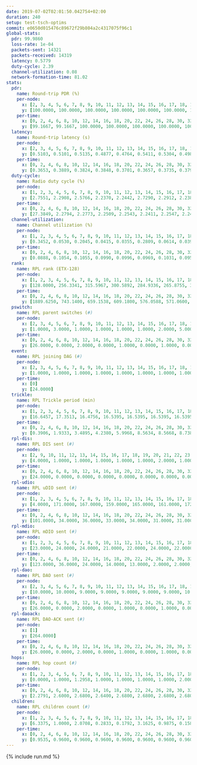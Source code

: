 ```yaml
---
date: 2019-07-02T02:01:50.042754+02:00
duration: 240
setup: test-tsch-optims
commit: e0650d015476c89672f29b804a2c4317075f96c1
global-stats:
  pdr: 99.9860
  loss-rate: 1e-04
  packets-sent: 14321
  packets-received: 14319
  latency: 0.5779
  duty-cycle: 2.39
  channel-utilization: 0.08
  network-formation-time: 81.02
stats:
  pdr:
    name: Round-trip PDR (%)
    per-node:
      x: [2, 3, 4, 5, 6, 7, 8, 9, 10, 11, 12, 13, 14, 15, 16, 17, 18, 19, 20, 21, 22, 23, 24, 25]
      y: [100.0000, 100.0000, 100.0000, 100.0000, 100.0000, 100.0000, 100.0000, 100.0000, 100.0000, 100.0000, 100.0000, 100.0000, 100.0000, 100.0000, 100.0000, 100.0000, 99.8483, 100.0000, 100.0000, 100.0000, 100.0000, 100.0000, 100.0000, 99.8233]
    per-time:
      x: [0, 2, 4, 6, 8, 10, 12, 14, 16, 18, 20, 22, 24, 26, 28, 30, 32, 34, 36, 38, 40, 42, 44, 46, 48, 50, 52, 54, 56, 58, 60, 62, 64, 66, 68, 70, 72, 74, 76, 78, 80, 82, 84, 86, 88, 90, 92, 94, 96, 98, 100, 102, 104, 106, 108, 110, 112, 114, 116, 118, 120, 122, 124, 126, 128, 130, 132, 134, 136, 138, 140, 142, 144, 146, 148, 150, 152, 154, 156, 158, 160, 162, 164, 166, 168, 170, 172, 174, 176, 178, 180, 182, 184, 186, 188, 190, 192, 194, 196, 198, 200, 202, 204, 206, 208, 210, 212, 214, 216, 218, 220, 222, 224, 226, 228, 230, 232, 234, 236, 238, 240]
      y: [99.1667, 99.1667, 100.0000, 100.0000, 100.0000, 100.0000, 100.0000, 100.0000, 100.0000, 100.0000, 100.0000, 100.0000, 100.0000, 100.0000, 100.0000, 100.0000, 100.0000, 100.0000, 100.0000, 100.0000, 100.0000, 100.0000, 100.0000, 100.0000, 100.0000, 100.0000, 100.0000, 100.0000, 100.0000, 100.0000, 100.0000, 100.0000, 100.0000, 100.0000, 100.0000, 100.0000, 100.0000, 100.0000, 100.0000, 100.0000, 100.0000, 100.0000, 100.0000, 100.0000, 100.0000, 100.0000, 100.0000, 100.0000, 100.0000, 100.0000, 100.0000, 100.0000, 100.0000, 100.0000, 100.0000, 100.0000, 100.0000, 100.0000, 100.0000, 100.0000, 100.0000, 100.0000, 100.0000, 100.0000, 100.0000, 100.0000, 100.0000, 100.0000, 100.0000, 100.0000, 100.0000, 100.0000, 100.0000, 100.0000, 100.0000, 100.0000, 100.0000, 100.0000, 100.0000, 100.0000, 100.0000, 100.0000, 100.0000, 100.0000, 100.0000, 100.0000, 100.0000, 100.0000, 100.0000, 100.0000, 100.0000, 100.0000, 100.0000, 100.0000, 100.0000, 100.0000, 100.0000, 100.0000, 100.0000, 100.0000, 100.0000, 100.0000, 100.0000, 100.0000, 100.0000, 100.0000, 100.0000, 100.0000, 100.0000, 100.0000, 100.0000, 100.0000, 100.0000, 100.0000, 100.0000, 100.0000, 100.0000, 100.0000, 100.0000, 100.0000, null]
  latency:
    name: Round-trip latency (s)
    per-node:
      x: [2, 3, 4, 5, 6, 7, 8, 9, 10, 11, 12, 13, 14, 15, 16, 17, 18, 19, 20, 21, 22, 23, 24, 25]
      y: [0.5103, 0.5101, 0.5135, 0.4877, 0.4764, 0.5411, 0.5304, 0.4987, 0.4856, 0.5431, 0.5484, 0.5114, 0.6383, 0.5983, 0.5751, 0.5882, 0.5936, 0.7067, 0.5570, 0.6132, 0.6420, 0.7275, 0.7613, 0.7264]
    per-time:
      x: [0, 2, 4, 6, 8, 10, 12, 14, 16, 18, 20, 22, 24, 26, 28, 30, 32, 34, 36, 38, 40, 42, 44, 46, 48, 50, 52, 54, 56, 58, 60, 62, 64, 66, 68, 70, 72, 74, 76, 78, 80, 82, 84, 86, 88, 90, 92, 94, 96, 98, 100, 102, 104, 106, 108, 110, 112, 114, 116, 118, 120, 122, 124, 126, 128, 130, 132, 134, 136, 138, 140, 142, 144, 146, 148, 150, 152, 154, 156, 158, 160, 162, 164, 166, 168, 170, 172, 174, 176, 178, 180, 182, 184, 186, 188, 190, 192, 194, 196, 198, 200, 202, 204, 206, 208, 210, 212, 214, 216, 218, 220, 222, 224, 226, 228, 230, 232, 234, 236, 238, 240]
      y: [0.3653, 0.3889, 0.3824, 0.3848, 0.3701, 0.3657, 0.3735, 0.3798, 0.3277, 0.3356, 0.3504, 0.3519, 0.3375, 0.3551, 0.3612, 0.3286, 0.3647, 0.3189, 0.3333, 0.3291, 0.3354, 0.3177, 0.3271, 0.3426, 0.3306, 0.3303, 0.3097, 0.3317, 0.3366, 0.3268, 0.3397, 0.2976, 0.3336, 0.3355, 0.3385, 0.3073, 0.3217, 0.3014, 0.3213, 0.3324, 0.3187, 0.3238, 0.3338, 0.3341, 0.3088, 0.2973, 0.2813, 0.2976, 0.3051, 0.3628, 0.3344, 0.3096, 0.3050, 0.3219, 0.2817, 0.3544, 0.2882, 0.3136, 0.2966, 0.3903, 0.4773, 0.3026, 0.2954, 0.2953, 0.3023, 0.3791, 0.5016, 0.2968, 0.3050, 0.3300, 0.2804, 0.4653, 0.5881, 0.6245, 0.3432, 0.3379, 0.3505, 0.5653, 0.9264, 0.7419, 0.5963, 0.4161, 0.3844, 0.6165, 1.2361, 0.9721, 0.7111, 0.5645, 0.4858, 0.6872, 1.2463, 1.2517, 1.0046, 0.8379, 0.6766, 0.7735, 1.2597, 1.2393, 1.2721, 1.1102, 0.8373, 0.7510, 1.2291, 1.2444, 1.2483, 1.2480, 1.1694, 1.0176, 1.2354, 1.2498, 1.2642, 1.2250, 1.2570, 1.2480, 1.2601, 1.2555, 1.2456, 1.2738, 1.2428, 1.2679, null]
  duty-cycle:
    name: Radio duty cycle (%)
    per-node:
      x: [1, 2, 3, 4, 5, 6, 7, 8, 9, 10, 11, 12, 13, 14, 15, 16, 17, 18, 19, 20, 21, 22, 23, 24, 25]
      y: [2.7551, 2.2908, 2.5766, 2.2370, 2.2442, 2.7290, 2.2912, 2.2382, 2.2078, 2.2853, 2.3284, 2.3377, 2.4088, 2.4257, 2.3652, 2.5499, 2.3196, 2.4738, 2.5394, 2.4187, 2.4354, 2.4422, 2.4011, 2.4834, 2.4911]
    per-time:
      x: [0, 2, 4, 6, 8, 10, 12, 14, 16, 18, 20, 22, 24, 26, 28, 30, 32, 34, 36, 38, 40, 42, 44, 46, 48, 50, 52, 54, 56, 58, 60, 62, 64, 66, 68, 70, 72, 74, 76, 78, 80, 82, 84, 86, 88, 90, 92, 94, 96, 98, 100, 102, 104, 106, 108, 110, 112, 114, 116, 118, 120, 122, 124, 126, 128, 130, 132, 134, 136, 138, 140, 142, 144, 146, 148, 150, 152, 154, 156, 158, 160, 162, 164, 166, 168, 170, 172, 174, 176, 178, 180, 182, 184, 186, 188, 190, 192, 194, 196, 198, 200, 202, 204, 206, 208, 210, 212, 214, 216, 218, 220, 222, 224, 226, 228, 230, 232, 234, 236, 238]
      y: [27.3849, 2.2794, 2.2773, 2.2509, 2.2543, 2.2411, 2.2547, 2.2457, 2.2526, 2.2066, 2.2207, 2.2382, 2.2298, 2.2212, 2.2610, 2.2399, 2.2213, 2.2326, 2.2023, 2.2084, 2.1880, 2.2097, 2.2044, 2.2238, 2.2210, 2.2233, 2.1941, 2.1936, 2.2071, 2.2270, 2.2093, 2.2284, 2.1952, 2.1988, 2.2067, 2.2096, 2.1687, 2.1978, 2.1781, 2.1969, 2.2035, 2.2031, 2.2010, 2.2008, 2.1815, 2.1904, 2.1733, 2.1841, 2.1803, 2.2013, 2.1957, 2.2136, 2.1880, 2.1928, 2.1745, 2.1746, 2.1860, 2.1956, 2.2025, 2.1739, 2.1662, 2.1764, 2.1764, 2.1807, 2.1766, 2.1733, 2.1804, 2.1865, 2.1737, 2.1823, 2.1674, 2.1788, 2.1799, 2.2067, 2.1712, 2.2011, 2.1961, 2.1818, 2.1791, 2.1897, 2.1733, 2.1660, 2.1858, 2.1835, 2.1763, 2.1744, 2.1860, 2.1858, 2.1837, 2.1834, 2.2060, 2.1665, 2.1899, 2.1963, 2.1800, 2.1835, 2.1802, 2.1894, 2.1906, 2.1842, 2.4253, 2.2637, 2.2625, 2.2169, 2.1828, 2.1733, 2.1831, 2.1911, 2.1806, 2.1775, 2.2018, 2.1875, 2.1861, 2.1797, 2.1877, 2.1814, 2.2004, 2.1868, 2.1921, 2.1835]
  channel-utilization:
    name: Channel utilization (%)
    per-node:
      x: [1, 2, 3, 4, 5, 6, 7, 8, 9, 10, 11, 12, 13, 14, 15, 16, 17, 18, 19, 20, 21, 22, 23, 24, 25]
      y: [0.3452, 0.0530, 0.2045, 0.0415, 0.0355, 0.2809, 0.0614, 0.0390, 0.0334, 0.0388, 0.0338, 0.0859, 0.0633, 0.0338, 0.1083, 0.1690, 0.0577, 0.0569, 0.0364, 0.0745, 0.0663, 0.0458, 0.0346, 0.0328, 0.0318]
    per-time:
      x: [0, 2, 4, 6, 8, 10, 12, 14, 16, 18, 20, 22, 24, 26, 28, 30, 32, 34, 36, 38, 40, 42, 44, 46, 48, 50, 52, 54, 56, 58, 60, 62, 64, 66, 68, 70, 72, 74, 76, 78, 80, 82, 84, 86, 88, 90, 92, 94, 96, 98, 100, 102, 104, 106, 108, 110, 112, 114, 116, 118, 120, 122, 124, 126, 128, 130, 132, 134, 136, 138, 140, 142, 144, 146, 148, 150, 152, 154, 156, 158, 160, 162, 164, 166, 168, 170, 172, 174, 176, 178, 180, 182, 184, 186, 188, 190, 192, 194, 196, 198, 200, 202, 204, 206, 208, 210, 212, 214, 216, 218, 220, 222, 224, 226, 228, 230, 232, 234, 236, 238]
      y: [0.0888, 0.1054, 0.1055, 0.0990, 0.0996, 0.0969, 0.1031, 0.0951, 0.0977, 0.0863, 0.0907, 0.0947, 0.0937, 0.0895, 0.0994, 0.0958, 0.0885, 0.0924, 0.0845, 0.0856, 0.0800, 0.0873, 0.0832, 0.0896, 0.0895, 0.0910, 0.0829, 0.0830, 0.0877, 0.0917, 0.0843, 0.0907, 0.0823, 0.0845, 0.0836, 0.0870, 0.0744, 0.0844, 0.0786, 0.0824, 0.0846, 0.0832, 0.0841, 0.0852, 0.0813, 0.0819, 0.0774, 0.0811, 0.0790, 0.0842, 0.0814, 0.0901, 0.0819, 0.0844, 0.0796, 0.0786, 0.0819, 0.0816, 0.0849, 0.0774, 0.0747, 0.0774, 0.0784, 0.0810, 0.0788, 0.0787, 0.0799, 0.0826, 0.0781, 0.0802, 0.0772, 0.0805, 0.0794, 0.0875, 0.0762, 0.0863, 0.0828, 0.0790, 0.0789, 0.0828, 0.0784, 0.0742, 0.0811, 0.0789, 0.0768, 0.0761, 0.0801, 0.0793, 0.0807, 0.0808, 0.0873, 0.0738, 0.0815, 0.0818, 0.0768, 0.0772, 0.0770, 0.0812, 0.0826, 0.0803, 0.1289, 0.0279, 0.0371, 0.0269, 0.0778, 0.0781, 0.0793, 0.0812, 0.0799, 0.0799, 0.0835, 0.0801, 0.0808, 0.0780, 0.0795, 0.0791, 0.0864, 0.0801, 0.0820, 0.0765]
  rank:
    name: RPL rank (ETX-128)
    per-node:
      x: [1, 2, 3, 4, 5, 6, 7, 8, 9, 10, 11, 12, 13, 14, 15, 16, 17, 18, 19, 20, 21, 22, 23, 24, 25]
      y: [128.0000, 256.3341, 315.5967, 300.5892, 284.9336, 265.8755, 301.5477, 443.9959, 458.5388, 482.6532, 547.3811, 389.9752, 459.2757, 552.0931, 506.1382, 484.6721, 510.9303, 639.7590, 659.8857, 622.3750, 646.3197, 918.8279, 744.2840, 744.1089, 797.6905]
    per-time:
      x: [0, 2, 4, 6, 8, 10, 12, 14, 16, 18, 20, 22, 24, 26, 28, 30, 32, 34, 36, 38, 40, 42, 44, 46, 48, 50, 52, 54, 56, 58, 60, 62, 64, 66, 68, 70, 72, 74, 76, 78, 80, 82, 84, 86, 88, 90, 92, 94, 96, 98, 100, 102, 104, 106, 108, 110, 112, 114, 116, 118, 120, 122, 124, 126, 128, 130, 132, 134, 136, 138, 140, 142, 144, 146, 148, 150, 152, 154, 156, 158, 160, 162, 164, 166, 168, 170, 172, 174, 176, 178, 180, 182, 184, 186, 188, 190, 192, 194, 196, 198, 200, 202, 204, 206, 208, 210, 212, 214, 216, 218, 220, 222, 224, 226, 228, 230, 232, 234, 236, 238]
      y: [1889.6250, 743.1400, 659.1538, 609.1800, 576.0588, 571.0600, 564.3922, 567.0000, 557.5882, 544.0196, 549.9216, 538.0800, 535.4800, 536.4118, 533.1000, 531.8824, 532.8431, 519.2941, 515.3800, 512.5000, 513.5400, 506.9412, 487.2800, 476.5490, 470.3200, 465.5490, 466.5400, 463.6667, 466.0392, 460.9200, 476.2800, 465.0588, 463.4400, 476.4600, 476.5600, 490.5385, 486.0400, 481.2941, 479.4314, 496.3200, 490.6226, 474.0200, 497.8800, 510.6667, 513.6667, 520.3462, 509.7692, 504.6731, 487.4902, 495.5600, 487.1346, 490.7451, 478.0000, 515.3333, 537.8333, 524.2400, 521.6667, 503.7400, 511.6071, 474.0800, 474.5800, 470.4510, 474.9200, 475.8679, 461.6415, 464.1400, 468.1000, 465.0769, 470.4600, 473.1600, 476.5686, 475.5577, 466.9608, 453.7593, 452.1698, 448.9200, 446.3400, 446.4400, 460.4423, 454.6863, 463.8846, 451.0000, 457.8200, 460.4706, 456.0200, 447.4902, 443.4200, 454.6000, 461.2800, 457.9804, 459.3000, 465.6275, 469.8302, 463.9400, 455.9600, 466.4200, 466.2800, 462.8431, 460.5660, 448.6078, 313.6412, 273.6365, 272.5459, 278.2847, 438.1961, 442.6400, 451.8077, 433.5400, 437.8400, 439.8039, 434.2800, 443.3725, 432.3600, 431.0000, 439.0400, 439.5400, 435.7451, 441.5294, 442.0600, 442.4000]
  pswitch:
    name: RPL parent switches (#)
    per-node:
      x: [2, 3, 4, 5, 6, 7, 8, 9, 10, 11, 12, 13, 14, 15, 16, 17, 18, 19, 20, 21, 22, 23, 24, 25]
      y: [1.0000, 3.0000, 1.0000, 1.0000, 1.0000, 1.0000, 2.0000, 5.0000, 8.0000, 4.0000, 2.0000, 3.0000, 7.0000, 6.0000, 7.0000, 4.0000, 9.0000, 6.0000, 8.0000, 4.0000, 4.0000, 11.0000, 9.0000, 13.0000]
    per-time:
      x: [0, 2, 4, 6, 8, 10, 12, 14, 16, 18, 20, 22, 24, 26, 28, 30, 32, 34, 36, 38, 40, 42, 44, 46, 48, 50, 52, 54, 56, 58, 60, 62, 64, 66, 68, 70, 72, 74, 76, 78, 80, 82, 84, 86, 88, 90, 92, 94, 96, 98, 100, 102, 104, 106, 108, 110, 112, 114, 116, 118, 120, 122, 124, 126, 128, 130, 132, 134, 136, 138, 140, 142, 144, 146, 148, 150, 152, 154, 156, 158, 160, 162, 164, 166, 168, 170, 172, 174, 176, 178, 180, 182, 184, 186, 188, 190, 192, 194, 196, 198, 200, 202, 204, 206, 208, 210, 212, 214, 216, 218, 220, 222, 224, 226, 228, 230, 232, 234]
      y: [26.0000, 0.0000, 2.0000, 0.0000, 1.0000, 0.0000, 1.0000, 0.0000, 1.0000, 1.0000, 1.0000, 0.0000, 0.0000, 1.0000, 0.0000, 1.0000, 1.0000, 1.0000, 0.0000, 0.0000, 0.0000, 1.0000, 0.0000, 1.0000, 0.0000, 1.0000, 0.0000, 1.0000, 1.0000, 0.0000, 0.0000, 1.0000, 0.0000, 0.0000, 0.0000, 2.0000, 0.0000, 1.0000, 1.0000, 0.0000, 3.0000, 0.0000, 0.0000, 1.0000, 1.0000, 2.0000, 2.0000, 2.0000, 1.0000, 0.0000, 2.0000, 1.0000, 0.0000, 1.0000, 4.0000, 0.0000, 1.0000, 0.0000, 6.0000, 0.0000, 0.0000, 1.0000, 0.0000, 3.0000, 3.0000, 0.0000, 0.0000, 2.0000, 0.0000, 0.0000, 1.0000, 2.0000, 1.0000, 4.0000, 3.0000, 0.0000, 0.0000, 0.0000, 2.0000, 1.0000, 2.0000, 1.0000, 0.0000, 1.0000, 0.0000, 1.0000, 0.0000, 0.0000, 0.0000, 1.0000, 0.0000, 1.0000, 3.0000, 0.0000, 0.0000, 0.0000, 0.0000, 1.0000, 3.0000, 1.0000, 0.0000, 0.0000, 0.0000, 1.0000, 1.0000, 0.0000, 2.0000, 0.0000, 0.0000, 1.0000, 0.0000, 1.0000, 0.0000, 0.0000, 0.0000, 0.0000, 1.0000, 1.0000]
  event:
    name: RPL joining DAG (#)
    per-node:
      x: [2, 3, 4, 5, 6, 7, 8, 9, 10, 11, 12, 13, 14, 15, 16, 17, 18, 19, 20, 21, 22, 23, 24, 25]
      y: [1.0000, 1.0000, 1.0000, 1.0000, 1.0000, 1.0000, 1.0000, 1.0000, 1.0000, 1.0000, 1.0000, 1.0000, 1.0000, 1.0000, 1.0000, 1.0000, 1.0000, 1.0000, 1.0000, 1.0000, 1.0000, 1.0000, 1.0000, 1.0000]
    per-time:
      x: [0]
      y: [24.0000]
  trickle:
    name: RPL Trickle period (min)
    per-node:
      x: [1, 2, 3, 4, 5, 6, 7, 8, 9, 10, 11, 12, 13, 14, 15, 16, 17, 18, 19, 20, 21, 22, 23, 24, 25]
      y: [16.6457, 17.3513, 16.4756, 16.5395, 16.5395, 16.5395, 16.5395, 16.5434, 16.5453, 16.5566, 16.5057, 16.5434, 16.5472, 16.5484, 16.4179, 16.5534, 16.4973, 16.4920, 16.5559, 16.5497, 16.5345, 16.5345, 16.5640, 16.5516, 16.2093]
    per-time:
      x: [0, 2, 4, 6, 8, 10, 12, 14, 16, 18, 20, 22, 24, 26, 28, 30, 32, 34, 36, 38, 40, 42, 44, 46, 48, 50, 52, 54, 56, 58, 60, 62, 64, 66, 68, 70, 72, 74, 76, 78, 80, 82, 84, 86, 88, 90, 92, 94, 96, 98, 100, 102, 104, 106, 108, 110, 112, 114, 116, 118, 120, 122, 124, 126, 128, 130, 132, 134, 136, 138, 140, 142, 144, 146, 148, 150, 152, 154, 156, 158, 160, 162, 164, 166, 168, 170, 172, 174, 176, 178, 180, 182, 184, 186, 188, 190, 192, 194, 196, 198, 200, 202, 204, 206, 208, 210, 212, 214, 216, 218, 220, 222, 224, 226, 228, 230, 232, 234, 236, 238]
      y: [0.3906, 1.9333, 3.4895, 4.2380, 5.9968, 8.5634, 8.5668, 8.7381, 9.0808, 16.6196, 16.9623, 17.3015, 17.4763, 17.4763, 17.4763, 17.4763, 17.4763, 17.4763, 17.4763, 17.4763, 17.4763, 17.4763, 17.4763, 17.4763, 17.4763, 17.4763, 17.4763, 17.4763, 17.4763, 17.4763, 17.4763, 17.4763, 17.4763, 17.4763, 17.4763, 17.4763, 17.4763, 17.4763, 17.4763, 17.4763, 17.4763, 17.4763, 17.4763, 17.4763, 17.4763, 17.4763, 17.4763, 17.4763, 17.4763, 17.4763, 17.4763, 17.4763, 17.4763, 17.4763, 17.4763, 17.4763, 17.4763, 17.4763, 17.4763, 17.4763, 17.4763, 17.4763, 17.4763, 17.4763, 17.4763, 17.4763, 17.4763, 17.4763, 17.4763, 17.4763, 17.4763, 17.4763, 17.4763, 17.4763, 17.4763, 17.4763, 17.4763, 17.4763, 17.4763, 17.4763, 17.4763, 17.4763, 17.4763, 17.4763, 17.4763, 17.4763, 17.4763, 17.4763, 17.4763, 17.4763, 17.4763, 17.4763, 17.4763, 17.4763, 17.4763, 17.4763, 17.4763, 17.4763, 17.4763, 17.4763, 17.4763, 17.4763, 17.4763, 17.4763, 17.4763, 17.4763, 17.4763, 17.4763, 17.4763, 17.4763, 17.4763, 17.4763, 17.4763, 17.4763, 17.4763, 17.4763, 17.4763, 17.4763, 17.4763, 17.4763]
  rpl-dis:
    name: RPL DIS sent (#)
    per-node:
      x: [2, 9, 10, 11, 12, 13, 14, 15, 16, 17, 18, 19, 20, 21, 22, 23, 24, 25]
      y: [4.0000, 1.0000, 1.0000, 1.0000, 1.0000, 1.0000, 2.0000, 1.0000, 1.0000, 1.0000, 1.0000, 2.0000, 1.0000, 2.0000, 2.0000, 2.0000, 2.0000, 2.0000]
    per-time:
      x: [0, 2, 4, 6, 8, 10, 12, 14, 16, 18, 20, 22, 24, 26, 28, 30, 32, 34, 36, 38, 40, 42, 44, 46, 48, 50, 52, 54, 56, 58, 60, 62, 64, 66, 68, 70, 72, 74, 76, 78, 80, 82, 84, 86, 88, 90, 92, 94, 96, 98, 100, 102, 104, 106, 108, 110, 112, 114, 116, 118, 120, 122, 124, 126, 128, 130, 132, 134, 136, 138, 140, 142, 144, 146, 148, 150, 152, 154, 156, 158, 160, 162, 164, 166, 168, 170, 172, 174, 176, 178, 180, 182, 184, 186, 188, 190, 192, 194, 196, 198, 200, 202, 204, 206]
      y: [24.0000, 0.0000, 0.0000, 0.0000, 0.0000, 0.0000, 0.0000, 0.0000, 0.0000, 0.0000, 0.0000, 0.0000, 0.0000, 0.0000, 0.0000, 0.0000, 0.0000, 0.0000, 0.0000, 0.0000, 0.0000, 0.0000, 0.0000, 0.0000, 0.0000, 0.0000, 0.0000, 0.0000, 0.0000, 0.0000, 0.0000, 0.0000, 0.0000, 0.0000, 0.0000, 0.0000, 0.0000, 0.0000, 0.0000, 0.0000, 0.0000, 0.0000, 0.0000, 0.0000, 0.0000, 0.0000, 0.0000, 0.0000, 0.0000, 0.0000, 0.0000, 0.0000, 0.0000, 0.0000, 0.0000, 0.0000, 0.0000, 0.0000, 0.0000, 0.0000, 0.0000, 0.0000, 0.0000, 0.0000, 0.0000, 0.0000, 0.0000, 0.0000, 0.0000, 0.0000, 0.0000, 0.0000, 0.0000, 0.0000, 0.0000, 0.0000, 0.0000, 0.0000, 0.0000, 0.0000, 0.0000, 0.0000, 0.0000, 0.0000, 0.0000, 0.0000, 0.0000, 0.0000, 0.0000, 0.0000, 0.0000, 0.0000, 0.0000, 0.0000, 0.0000, 0.0000, 0.0000, 0.0000, 0.0000, 0.0000, 0.0000, 1.0000, 2.0000, 1.0000]
  rpl-udio:
    name: RPL uDIO sent (#)
    per-node:
      x: [1, 2, 3, 4, 5, 6, 7, 8, 9, 10, 11, 12, 13, 14, 15, 16, 17, 18, 19, 20, 21, 22, 23, 24, 25]
      y: [4.0000, 171.0000, 167.0000, 159.0000, 165.0000, 161.0000, 172.0000, 168.0000, 164.0000, 174.0000, 175.0000, 175.0000, 164.0000, 167.0000, 167.0000, 160.0000, 167.0000, 160.0000, 166.0000, 156.0000, 166.0000, 167.0000, 166.0000, 166.0000, 166.0000]
    per-time:
      x: [0, 2, 4, 6, 8, 10, 12, 14, 16, 18, 20, 22, 24, 26, 28, 30, 32, 34, 36, 38, 40, 42, 44, 46, 48, 50, 52, 54, 56, 58, 60, 62, 64, 66, 68, 70, 72, 74, 76, 78, 80, 82, 84, 86, 88, 90, 92, 94, 96, 98, 100, 102, 104, 106, 108, 110, 112, 114, 116, 118, 120, 122, 124, 126, 128, 130, 132, 134, 136, 138, 140, 142, 144, 146, 148, 150, 152, 154, 156, 158, 160, 162, 164, 166, 168, 170, 172, 174, 176, 178, 180, 182, 184, 186, 188, 190, 192, 194, 196, 198, 200, 202, 204, 206, 208, 210, 212, 214, 216, 218, 220, 222, 224, 226, 228, 230, 232, 234, 236, 238, 240]
      y: [101.0000, 34.0000, 36.0000, 33.0000, 34.0000, 31.0000, 31.0000, 34.0000, 33.0000, 30.0000, 37.0000, 34.0000, 36.0000, 31.0000, 29.0000, 32.0000, 35.0000, 32.0000, 35.0000, 29.0000, 33.0000, 29.0000, 32.0000, 36.0000, 32.0000, 35.0000, 30.0000, 33.0000, 24.0000, 33.0000, 34.0000, 34.0000, 32.0000, 35.0000, 33.0000, 30.0000, 32.0000, 32.0000, 33.0000, 35.0000, 33.0000, 31.0000, 35.0000, 29.0000, 27.0000, 33.0000, 32.0000, 37.0000, 33.0000, 30.0000, 30.0000, 36.0000, 35.0000, 41.0000, 35.0000, 33.0000, 31.0000, 30.0000, 31.0000, 28.0000, 31.0000, 37.0000, 31.0000, 34.0000, 34.0000, 31.0000, 34.0000, 30.0000, 39.0000, 37.0000, 29.0000, 30.0000, 31.0000, 28.0000, 31.0000, 36.0000, 34.0000, 31.0000, 35.0000, 29.0000, 34.0000, 29.0000, 32.0000, 34.0000, 28.0000, 31.0000, 34.0000, 33.0000, 37.0000, 30.0000, 34.0000, 36.0000, 32.0000, 32.0000, 30.0000, 33.0000, 30.0000, 35.0000, 28.0000, 35.0000, 40.0000, 42.0000, 32.0000, 31.0000, 35.0000, 32.0000, 34.0000, 34.0000, 33.0000, 32.0000, 34.0000, 30.0000, 32.0000, 32.0000, 33.0000, 31.0000, 35.0000, 34.0000, 31.0000, 32.0000, 1.0000]
  rpl-mdio:
    name: RPL mDIO sent (#)
    per-node:
      x: [1, 2, 3, 4, 5, 6, 7, 8, 9, 10, 11, 12, 13, 14, 15, 16, 17, 18, 19, 20, 21, 22, 23, 24, 25]
      y: [23.0000, 24.0000, 24.0000, 21.0000, 22.0000, 24.0000, 22.0000, 21.0000, 21.0000, 21.0000, 21.0000, 22.0000, 21.0000, 21.0000, 25.0000, 21.0000, 21.0000, 20.0000, 20.0000, 21.0000, 21.0000, 20.0000, 23.0000, 23.0000, 26.0000]
    per-time:
      x: [0, 2, 4, 6, 8, 10, 12, 14, 16, 18, 20, 22, 24, 26, 28, 30, 32, 34, 36, 38, 40, 42, 44, 46, 48, 50, 52, 54, 56, 58, 60, 62, 64, 66, 68, 70, 72, 74, 76, 78, 80, 82, 84, 86, 88, 90, 92, 94, 96, 98, 100, 102, 104, 106, 108, 110, 112, 114, 116, 118, 120, 122, 124, 126, 128, 130, 132, 134, 136, 138, 140, 142, 144, 146, 148, 150, 152, 154, 156, 158, 160, 162, 164, 166, 168, 170, 172, 174, 176, 178, 180, 182, 184, 186, 188, 190, 192, 194, 196, 198, 200, 202, 204, 206, 208, 210, 212, 214, 216, 218, 220, 222, 224, 226, 228, 230, 232, 234, 236, 238]
      y: [123.0000, 36.0000, 24.0000, 14.0000, 13.0000, 2.0000, 2.0000, 13.0000, 10.0000, 0.0000, 1.0000, 0.0000, 0.0000, 3.0000, 6.0000, 4.0000, 6.0000, 5.0000, 0.0000, 1.0000, 0.0000, 0.0000, 7.0000, 7.0000, 5.0000, 4.0000, 2.0000, 0.0000, 0.0000, 0.0000, 2.0000, 4.0000, 6.0000, 4.0000, 7.0000, 1.0000, 1.0000, 0.0000, 0.0000, 2.0000, 6.0000, 8.0000, 7.0000, 1.0000, 0.0000, 1.0000, 0.0000, 0.0000, 4.0000, 8.0000, 5.0000, 6.0000, 2.0000, 0.0000, 0.0000, 0.0000, 0.0000, 6.0000, 6.0000, 5.0000, 4.0000, 3.0000, 1.0000, 0.0000, 0.0000, 3.0000, 3.0000, 3.0000, 5.0000, 9.0000, 1.0000, 0.0000, 1.0000, 0.0000, 2.0000, 5.0000, 9.0000, 5.0000, 2.0000, 2.0000, 0.0000, 0.0000, 0.0000, 6.0000, 5.0000, 5.0000, 5.0000, 3.0000, 0.0000, 1.0000, 0.0000, 1.0000, 3.0000, 7.0000, 4.0000, 5.0000, 4.0000, 1.0000, 0.0000, 0.0000, 2.0000, 7.0000, 2.0000, 7.0000, 6.0000, 0.0000, 1.0000, 0.0000, 0.0000, 3.0000, 4.0000, 7.0000, 7.0000, 3.0000, 1.0000, 0.0000, 0.0000, 0.0000, 1.0000, 10.0000]
  rpl-dao:
    name: RPL DAO sent (#)
    per-node:
      x: [2, 3, 4, 5, 6, 7, 8, 9, 10, 11, 12, 13, 14, 15, 16, 17, 18, 19, 20, 21, 22, 23, 24, 25]
      y: [10.0000, 10.0000, 9.0000, 9.0000, 9.0000, 9.0000, 9.0000, 10.0000, 12.0000, 11.0000, 10.0000, 11.0000, 13.0000, 10.0000, 13.0000, 10.0000, 14.0000, 11.0000, 12.0000, 10.0000, 11.0000, 14.0000, 12.0000, 15.0000]
    per-time:
      x: [0, 2, 4, 6, 8, 10, 12, 14, 16, 18, 20, 22, 24, 26, 28, 30, 32, 34, 36, 38, 40, 42, 44, 46, 48, 50, 52, 54, 56, 58, 60, 62, 64, 66, 68, 70, 72, 74, 76, 78, 80, 82, 84, 86, 88, 90, 92, 94, 96, 98, 100, 102, 104, 106, 108, 110, 112, 114, 116, 118, 120, 122, 124, 126, 128, 130, 132, 134, 136, 138, 140, 142, 144, 146, 148, 150, 152, 154, 156, 158, 160, 162, 164, 166, 168, 170, 172, 174, 176, 178, 180, 182, 184, 186, 188, 190, 192, 194, 196, 198, 200, 202, 204, 206, 208, 210, 212, 214, 216, 218, 220, 222, 224, 226, 228, 230, 232, 234, 236]
      y: [26.0000, 0.0000, 2.0000, 0.0000, 1.0000, 0.0000, 1.0000, 0.0000, 1.0000, 1.0000, 1.0000, 0.0000, 0.0000, 1.0000, 17.0000, 1.0000, 2.0000, 1.0000, 1.0000, 0.0000, 1.0000, 1.0000, 2.0000, 0.0000, 0.0000, 1.0000, 0.0000, 1.0000, 12.0000, 5.0000, 0.0000, 3.0000, 1.0000, 0.0000, 0.0000, 3.0000, 0.0000, 1.0000, 1.0000, 0.0000, 2.0000, 0.0000, 5.0000, 10.0000, 1.0000, 5.0000, 2.0000, 2.0000, 1.0000, 2.0000, 2.0000, 1.0000, 0.0000, 1.0000, 4.0000, 0.0000, 4.0000, 5.0000, 8.0000, 1.0000, 0.0000, 1.0000, 1.0000, 4.0000, 4.0000, 0.0000, 0.0000, 2.0000, 2.0000, 1.0000, 2.0000, 7.0000, 4.0000, 5.0000, 3.0000, 0.0000, 1.0000, 1.0000, 4.0000, 1.0000, 2.0000, 1.0000, 1.0000, 3.0000, 0.0000, 6.0000, 1.0000, 2.0000, 0.0000, 2.0000, 0.0000, 1.0000, 5.0000, 2.0000, 0.0000, 2.0000, 0.0000, 4.0000, 3.0000, 6.0000, 3.0000, 0.0000, 2.0000, 2.0000, 1.0000, 0.0000, 4.0000, 2.0000, 0.0000, 2.0000, 0.0000, 5.0000, 2.0000, 2.0000, 4.0000, 1.0000, 3.0000, 3.0000, 0.0000]
  rpl-daoack:
    name: RPL DAO-ACK sent (#)
    per-node:
      x: [1]
      y: [264.0000]
    per-time:
      x: [0, 2, 4, 6, 8, 10, 12, 14, 16, 18, 20, 22, 24, 26, 28, 30, 32, 34, 36, 38, 40, 42, 44, 46, 48, 50, 52, 54, 56, 58, 60, 62, 64, 66, 68, 70, 72, 74, 76, 78, 80, 82, 84, 86, 88, 90, 92, 94, 96, 98, 100, 102, 104, 106, 108, 110, 112, 114, 116, 118, 120, 122, 124, 126, 128, 130, 132, 134, 136, 138, 140, 142, 144, 146, 148, 150, 152, 154, 156, 158, 160, 162, 164, 166, 168, 170, 172, 174, 176, 178, 180, 182, 184, 186, 188, 190, 192, 194, 196, 198, 200, 202, 204, 206, 208, 210, 212, 214, 216, 218, 220, 222, 224, 226, 228, 230, 232, 234, 236]
      y: [26.0000, 0.0000, 2.0000, 0.0000, 1.0000, 0.0000, 1.0000, 0.0000, 1.0000, 1.0000, 1.0000, 0.0000, 0.0000, 1.0000, 17.0000, 1.0000, 2.0000, 1.0000, 1.0000, 0.0000, 1.0000, 1.0000, 2.0000, 0.0000, 0.0000, 1.0000, 0.0000, 1.0000, 12.0000, 5.0000, 0.0000, 3.0000, 1.0000, 0.0000, 0.0000, 3.0000, 0.0000, 1.0000, 1.0000, 0.0000, 2.0000, 0.0000, 5.0000, 10.0000, 1.0000, 5.0000, 2.0000, 2.0000, 1.0000, 2.0000, 2.0000, 1.0000, 0.0000, 1.0000, 4.0000, 0.0000, 4.0000, 5.0000, 8.0000, 1.0000, 0.0000, 1.0000, 1.0000, 4.0000, 4.0000, 0.0000, 0.0000, 2.0000, 2.0000, 1.0000, 2.0000, 7.0000, 4.0000, 5.0000, 3.0000, 0.0000, 1.0000, 1.0000, 4.0000, 1.0000, 2.0000, 1.0000, 1.0000, 3.0000, 0.0000, 6.0000, 1.0000, 2.0000, 0.0000, 2.0000, 0.0000, 1.0000, 5.0000, 2.0000, 0.0000, 2.0000, 0.0000, 4.0000, 3.0000, 6.0000, 3.0000, 0.0000, 2.0000, 2.0000, 1.0000, 0.0000, 4.0000, 2.0000, 0.0000, 2.0000, 0.0000, 5.0000, 2.0000, 2.0000, 4.0000, 1.0000, 3.0000, 3.0000, 0.0000]
  hops:
    name: RPL hop count (#)
    per-node:
      x: [1, 2, 3, 4, 5, 6, 7, 8, 9, 10, 11, 12, 13, 14, 15, 16, 17, 18, 19, 20, 21, 22, 23, 24, 25]
      y: [0.0000, 1.0000, 1.2958, 1.0000, 1.0000, 1.0000, 1.0000, 2.0000, 2.0000, 2.0000, 2.2375, 1.3667, 2.1292, 2.6792, 2.5125, 2.0417, 2.3042, 2.9205, 3.4895, 3.0667, 3.2259, 3.2050, 3.9540, 3.9833, 4.1548]
    per-time:
      x: [0, 2, 4, 6, 8, 10, 12, 14, 16, 18, 20, 22, 24, 26, 28, 30, 32, 34, 36, 38, 40, 42, 44, 46, 48, 50, 52, 54, 56, 58, 60, 62, 64, 66, 68, 70, 72, 74, 76, 78, 80, 82, 84, 86, 88, 90, 92, 94, 96, 98, 100, 102, 104, 106, 108, 110, 112, 114, 116, 118, 120, 122, 124, 126, 128, 130, 132, 134, 136, 138, 140, 142, 144, 146, 148, 150, 152, 154, 156, 158, 160, 162, 164, 166, 168, 170, 172, 174, 176, 178, 180, 182, 184, 186, 188, 190, 192, 194, 196, 198, 200, 202, 204, 206, 208, 210, 212, 214, 216, 218, 220, 222, 224, 226, 228, 230, 232, 234, 236, 238]
      y: [2.2791, 2.6000, 2.6800, 2.6400, 2.6800, 2.6800, 2.6800, 2.6800, 2.6000, 2.5600, 2.5600, 2.5600, 2.5600, 2.5600, 2.5600, 2.5400, 2.5000, 2.4400, 2.4400, 2.4400, 2.4400, 2.4400, 2.4400, 2.4000, 2.4000, 2.3600, 2.3600, 2.3600, 2.3400, 2.3200, 2.3200, 2.3200, 2.3200, 2.3200, 2.3200, 2.3000, 2.2800, 2.2600, 2.2400, 2.2400, 2.2200, 2.2000, 2.2000, 2.2000, 2.0400, 2.0400, 2.0600, 2.0800, 2.0800, 2.0800, 2.1800, 2.2800, 2.2800, 2.0800, 2.0800, 2.0800, 2.0800, 2.0800, 1.9600, 2.0400, 2.0400, 2.0400, 2.0400, 2.0600, 2.0800, 2.0400, 2.0400, 2.0800, 2.0800, 2.0800, 2.0800, 2.1400, 2.1400, 2.2200, 2.2000, 2.2000, 2.2000, 2.2000, 2.2000, 2.1800, 2.1400, 2.0800, 2.0800, 2.0800, 2.0800, 2.0800, 2.0800, 2.0800, 2.0800, 2.0800, 2.0800, 2.0800, 2.0800, 2.0800, 2.0800, 2.0800, 2.0800, 2.1000, 2.1200, 2.1200, 2.1200, 2.1200, 2.1200, 2.1200, 2.0400, 2.0400, 2.0600, 2.0800, 2.0800, 2.1000, 2.1200, 2.1200, 2.1200, 2.1200, 2.1200, 2.1200, 2.1200, 2.1200, 2.1200, 2.1200]
  children:
    name: RPL children count (#)
    per-node:
      x: [1, 2, 3, 4, 5, 6, 7, 8, 9, 10, 11, 12, 13, 14, 15, 16, 17, 18, 19, 20, 21, 22, 23, 24, 25]
      y: [6.3375, 1.0000, 2.0708, 0.2833, 0.1792, 3.1625, 0.9875, 0.1583, 0.0000, 0.1875, 0.0000, 1.2042, 0.5958, 0.0958, 1.2958, 2.1375, 0.4458, 0.6736, 0.1674, 1.2458, 1.1172, 0.4686, 0.1046, 0.0628, 0.0000]
    per-time:
      x: [0, 2, 4, 6, 8, 10, 12, 14, 16, 18, 20, 22, 24, 26, 28, 30, 32, 34, 36, 38, 40, 42, 44, 46, 48, 50, 52, 54, 56, 58, 60, 62, 64, 66, 68, 70, 72, 74, 76, 78, 80, 82, 84, 86, 88, 90, 92, 94, 96, 98, 100, 102, 104, 106, 108, 110, 112, 114, 116, 118, 120, 122, 124, 126, 128, 130, 132, 134, 136, 138, 140, 142, 144, 146, 148, 150, 152, 154, 156, 158, 160, 162, 164, 166, 168, 170, 172, 174, 176, 178, 180, 182, 184, 186, 188, 190, 192, 194, 196, 198, 200, 202, 204, 206, 208, 210, 212, 214, 216, 218, 220, 222, 224, 226, 228, 230, 232, 234, 236, 238]
      y: [0.9535, 0.9600, 0.9600, 0.9600, 0.9600, 0.9600, 0.9600, 0.9600, 0.9600, 0.9600, 0.9600, 0.9600, 0.9600, 0.9600, 0.9600, 0.9600, 0.9600, 0.9600, 0.9600, 0.9600, 0.9600, 0.9600, 0.9600, 0.9600, 0.9600, 0.9600, 0.9600, 0.9600, 0.9600, 0.9600, 0.9600, 0.9600, 0.9600, 0.9600, 0.9600, 0.9600, 0.9600, 0.9600, 0.9600, 0.9600, 0.9600, 0.9600, 0.9600, 0.9600, 0.9600, 0.9600, 0.9600, 0.9600, 0.9600, 0.9600, 0.9600, 0.9600, 0.9600, 0.9600, 0.9600, 0.9600, 0.9600, 0.9600, 0.9600, 0.9600, 0.9600, 0.9600, 0.9600, 0.9600, 0.9600, 0.9600, 0.9600, 0.9600, 0.9600, 0.9600, 0.9600, 0.9600, 0.9600, 0.9600, 0.9600, 0.9600, 0.9600, 0.9600, 0.9600, 0.9600, 0.9600, 0.9600, 0.9600, 0.9600, 0.9600, 0.9600, 0.9600, 0.9600, 0.9600, 0.9600, 0.9600, 0.9600, 0.9600, 0.9600, 0.9600, 0.9600, 0.9600, 0.9600, 0.9600, 0.9600, 0.9600, 0.9600, 0.9600, 0.9600, 0.9600, 0.9600, 0.9600, 0.9600, 0.9600, 0.9600, 0.9600, 0.9600, 0.9600, 0.9600, 0.9600, 0.9600, 0.9600, 0.9600, 0.9600, 0.9600]
---
```


{% include run.md %}
